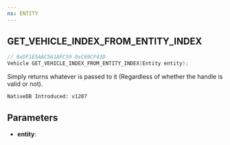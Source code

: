 ```yaml
---
ns: ENTITY
---
```

## GET_VEHICLE_INDEX_FROM_ENTITY_INDEX

```c
// 0xDF1E5AAC561AFC59 0xC69CF43D
Vehicle GET_VEHICLE_INDEX_FROM_ENTITY_INDEX(Entity entity);
```

Simply returns whatever is passed to it (Regardless of whether the handle is valid or not).

```
NativeDB Introduced: v1207
```

## Parameters
* **entity**:
